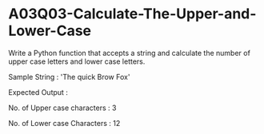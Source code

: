 # A03Q03-Calculate-The-Upper-and-Lower-Case

Write a Python function that accepts a string and calculate the number of upper case letters and lower case letters.

Sample String : 'The quick Brow Fox'

Expected Output :

No. of Upper case characters : 3

No. of Lower case Characters : 12
